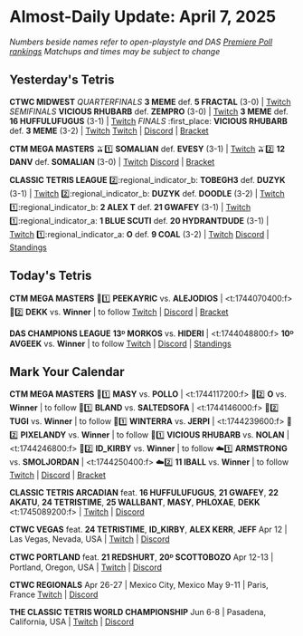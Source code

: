 # Almost-Daily Update: April 7, 2025
*Numbers beside names refer to open-playstyle and DAS [Premiere Poll rankings](https://premierepoll.wordpress.com/)*
*Matchups and times may be subject to change*

## Yesterday's Tetris
**CTWC MIDWEST**
_QUARTERFINALS_
  **3 MEME** def. **5 FRACTAL** (3-0)  |  [Twitch](https://www.twitch.tv/videos/2425764766?t=01h12m11s)
_SEMIFINALS_
  **VICIOUS RHUBARB** def. **ZEMPRO** (3-0)  |  [Twitch](https://www.twitch.tv/videos/2425764766?t=02h26m40s)
  **3 MEME** def. **16 HUFFULUFUGUS** (3-1)  |  [Twitch](https://www.twitch.tv/videos/2425764766?t=02h26m40s)
_FINALS_
  :first_place: **VICIOUS RHUBARB** def. **3 MEME** (3-2)  |  [Twitch](https://www.twitch.tv/videos/2425764766?t=03h21m10s)
[Twitch](https://www.twitch.tv/classictetris)  |  [Discord](https://tinyurl.com/ctwcdiscord)  |  [Bracket](https://docs.google.com/spreadsheets/d/1GpM4eWoDX-TEgg2PBRD9wsN60pQy5mgLJnRwQ77SyFc/edit?gid=1608717548)

**CTM MEGA MASTERS**
:olive::one:  **SOMALIAN** def. **EVESY** (3-1)  |  [Twitch](https://www.twitch.tv/videos/2425869916?t=00h21m33s)
:olive::two:  **12 DANV** def. **SOMALIAN** (3-0)  |  [Twitch](https://www.twitch.tv/videos/2425869916?t=01h12m12s)
[Discord](https://go.ctm.gg/discord)  |  [Bracket](https://go.ctm.gg/event/ctm-april-2025/masters-event/)

**CLASSIC TETRIS LEAGUE**
:two::regional_indicator_b:  **TOBEGH3** def. **DUZYK** (3-1)  |  [Twitch](https://www.twitch.tv/videos/2425909987?t=00h12m55s)
:two::regional_indicator_b:  **DUZYK** def. **DOODLE** (3-2)  |  [Twitch](https://www.twitch.tv/videos/2425909987?t=00h54m48s)
:one::regional_indicator_b:  **2 ALEX T** def. **21 GWAFEY** (3-1)  |  [Twitch](https://www.twitch.tv/videos/2426111621?t=00h12m00s)
:one::regional_indicator_a:  **1 BLUE SCUTI** def. **20 HYDRANTDUDE** (3-1)  |  [Twitch](https://www.twitch.tv/videos/2426111621?t=00h59m37s)
:one::regional_indicator_a:  **O** def. **9 COAL** (3-2)  |  [Twitch](https://www.twitch.tv/videos/2426111621?t=01h51m50s)
[Discord](https://tinyurl.com/classictetrisleague)  |  [Standings](https://ctlscoreboard.herokuapp.com)

## Today's Tetris
**CTM MEGA MASTERS**
:pink_heart::one:  **PEEKAYRIC** vs. **ALEJODIOS**  |  <t:1744070400:f>
:pink_heart::two:  **DEKK** vs. **Winner**  |  to follow
[Twitch](https://twitch.tv/monthlytetris)  |  [Discord](https://go.ctm.gg/discord)  |  [Bracket](https://go.ctm.gg/event/ctm-april-2025/masters-event/)

**DAS CHAMPIONS LEAGUE**
**13ᴰ MORKOS** vs. **HIDERI**  |  <t:1744048800:f>
**10ᴰ AVGEEK** vs. **Winner**  |  to follow
[Twitch](https://twitch.tv/dastetris)  |  [Discord](https://tinyurl.com/dcltetris)  |  [Standings](https://docs.google.com/spreadsheets/d/1nEN0MAbueG36UDkpfUsPZEmAMuKif6IcLAmJ8iZhCe8/edit?gid=810776162#gid=810776162)

## Mark Your Calendar
**CTM MEGA MASTERS**
:hotdog::one:  **MASY** vs. **POLLO**  |  <t:1744117200:f>
:hotdog::two:  **O** vs. **Winner**  |  to follow
:tangerine::one:  **BLAND** vs. **SALTEDSOFA**  |  <t:1744146000:f>
:tangerine::two:  **TUGI** vs. **Winner**  |  to follow
:wine_glass::one:  **WINTERRA** vs. **JERPI**  |  <t:1744239600:f>
:wine_glass::two:  **PIXELANDY** vs. **Winner**  |  to follow
:blue_car::one:  **VICIOUS RHUBARB** vs. **NOLAN**  |  <t:1744246800:f>
:blue_car::two:  **ID_KIRBY** vs. **Winner**  |  to follow
:cloud::one:  **ARMSTRONG** vs. **SMOLJORDAN**  |  <t:1744250400:f>
:cloud::two:  **11 IBALL** vs. **Winner**  |  to follow
[Twitch](https://twitch.tv/monthlytetris)  |  [Discord](https://go.ctm.gg/discord)  |  [Bracket](https://go.ctm.gg/event/ctm-april-2025/masters-event/)

**CLASSIC TETRIS ARCADIAN**
feat. **16 HUFFULUFUGUS**, **21 GWAFEY**, **22 AKATU**, **24 TETRISTIME**,
**25 WALLBANT**, **MASY**, **PHLOXAE**, **DEKK**
<t:1745089200:f>  |  [Twitch](https://twitch.tv/TetrisWars)  |  [Discord](https://discord.gg/wNFYzj4cdg)

**CTWC VEGAS**
feat. **24 TETRISTIME**, **ID_KIRBY**, **ALEX KERR**, **JEFF**
Apr 12  |  Las Vegas, Nevada, USA  |  [Twitch](https://www.twitch.tv/classictetris)  |  [Discord](https://tinyurl.com/ctwcdiscord) 

**CTWC PORTLAND**
feat. **21 REDSHURT**, **20ᴰ SCOTTOBOZO**
Apr 12-13  |  Portland, Oregon, USA  |  [Twitch](https://www.twitch.tv/classictetris)  |  [Discord](https://tinyurl.com/ctwcdiscord) 

**CTWC REGIONALS**
Apr 26-27  |  Mexico City, Mexico
May 9-11  |  Paris, France
[Twitch](https://www.twitch.tv/classictetris)  |  [Discord](https://tinyurl.com/ctwcdiscord)

**THE CLASSIC TETRIS WORLD CHAMPIONSHIP**
Jun 6-8  |  Pasadena, California, USA  |  [Twitch](https://www.twitch.tv/classictetris)  |  [Discord](https://tinyurl.com/ctwcdiscord)